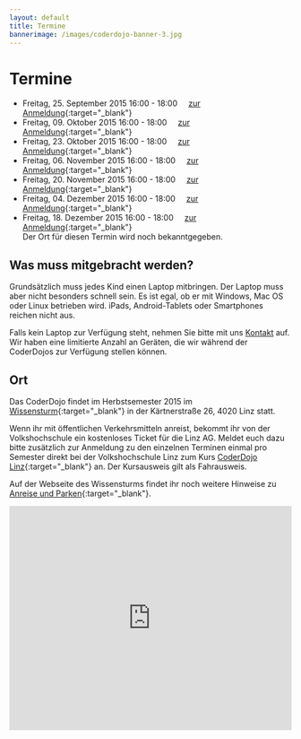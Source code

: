 ```yaml
---
layout: default
title: Termine
bannerimage: /images/coderdojo-banner-3.jpg
---
```


# Termine

* Freitag, 25. September 2015 16:00 - 18:00&nbsp;&nbsp;&nbsp;&nbsp;&nbsp;[zur Anmeldung](http://www.eventbrite.de/e/coderdojo-linz-wissensturm-tickets-17993496031){:target="_blank"}
* Freitag, 09. Oktober 2015 16:00 - 18:00&nbsp;&nbsp;&nbsp;&nbsp;&nbsp;[zur Anmeldung](https://www.eventbrite.de/e/coderdojo-linz-tickets-17993497034){:target="_blank"}
* Freitag, 23. Oktober 2015 16:00 - 18:00&nbsp;&nbsp;&nbsp;&nbsp;&nbsp;[zur Anmeldung](https://www.eventbrite.de/e/coderdojo-linz-tickets-17993498037){:target="_blank"}
* Freitag, 06. November 2015 16:00 - 18:00&nbsp;&nbsp;&nbsp;&nbsp;&nbsp;[zur Anmeldung](https://www.eventbrite.de/e/coderdojo-linz-tickets-17993499040){:target="_blank"}
* Freitag, 20. November 2015 16:00 - 18:00&nbsp;&nbsp;&nbsp;&nbsp;&nbsp;[zur Anmeldung](https://www.eventbrite.de/e/coderdojo-linz-tickets-17993500043){:target="_blank"}
* Freitag, 04. Dezember 2015 16:00 - 18:00&nbsp;&nbsp;&nbsp;&nbsp;&nbsp;[zur Anmeldung](https://www.eventbrite.de/e/coderdojo-linz-tickets-17993501046){:target="_blank"}
* Freitag, 18. Dezember 2015 16:00 - 18:00&nbsp;&nbsp;&nbsp;&nbsp;&nbsp;[zur Anmeldung](https://www.eventbrite.de/e/coderdojo-linz-tickets-17993502049){:target="_blank"}
<br/>Der Ort für diesen Termin wird noch bekanntgegeben.

## Was muss mitgebracht werden?

Grundsätzlich muss jedes Kind einen Laptop mitbringen. Der Laptop muss aber nicht besonders schnell sein. Es ist egal, ob er mit Windows, Mac OS oder Linux betrieben wird. iPads, Android-Tablets oder Smartphones reichen nicht aus.

Falls kein Laptop zur Verfügung steht, nehmen Sie bitte mit uns [Kontakt](http://coderdojo-linz.github.io/kontakt.html) auf. Wir haben eine limitierte Anzahl an Geräten, die wir während der CoderDojos zur Verfügung stellen können.

## Ort

Das CoderDojo findet im Herbstsemester 2015 im [Wissensturm](http://www.linz.at/wissensturm/){:target="_blank"} in der Kärtnerstraße 26, 4020 Linz statt. 

Wenn ihr mit öffentlichen Verkehrsmitteln anreist, bekommt ihr von der Volkshochschule ein kostenloses Ticket für die Linz AG. Meldet euch dazu bitte zusätzlich zur Anmeldung zu den einzelnen 
Terminen einmal pro Semester direkt bei der Volkshochschule Linz zum Kurs [CoderDojo Linz](https://vhskurs.linz.gv.at/index.php?kathaupt=11&knr=15.24760&kursname=CoderDojo+Linz){:target="_blank"} an. 
Der Kursausweis gilt als Fahrausweis.

Auf der Webseite des Wissensturms findet ihr noch weitere Hinweise zu [Anreise und Parken](http://www.linz.at/wissensturm/anreise.asp){:target="_blank"}.

<iframe frameborder="0" style="border: 0; width: 100%; height: 400px;" src="https://www.google.com/maps/embed/v1/place?q=Wissensturm%20Volkshochschule%20Linz%20Stadtbibliothek%2C%20K%C3%A4rntnerstra%C3%9Fe%2C%20Linz%2C%20Austria&key=AIzaSyAAgaQBWJByXn9NNkGVGGRFRxGXUWXxBXE" allowfullscreen></iframe> 

